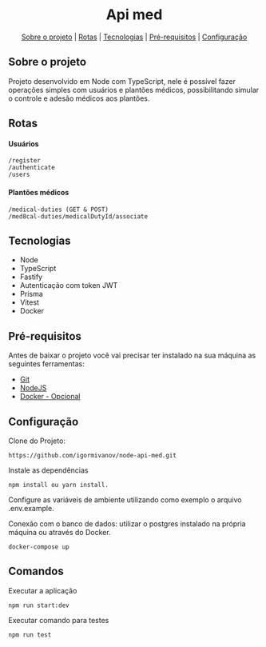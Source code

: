  <h1 align="center">Api med</h1>

<p align="center">
 <a href="#sobre-o-projeto">Sobre o projeto</a> |
 <a href="#rotas">Rotas</a> |
 <a href="#tecnologias">Tecnologias</a> |
 <a href="#pré-requisitos">Pré-requisitos</a> |
 <a href="#configuração">Configuração</a> 
</p>

## Sobre o projeto
Projeto desenvolvido em Node com TypeScript, nele é possível fazer operações simples com usuários e plantões médicos, possibilitando simular o controle e adesão médicos aos plantões.

## Rotas
#### Usuários
  ```
  /register
  /authenticate
  /users
  ```
#### Plantões médicos
  ```
  /medical-duties (GET & POST)
  /med8cal-duties/medicalDutyId/associate
  ```

## Tecnologias
- Node
- TypeScript
- Fastify
- Autenticação com token JWT
- Prisma
- Vitest 
- Docker

## Pré-requisitos

Antes de baixar o projeto você vai precisar ter instalado na sua máquina as seguintes ferramentas:

* [Git](https://git-scm.com)
* [NodeJS](https://nodejs.org/en/)
* [Docker - Opcional](https://www.docker.com/)

## Configuração
Clone do Projeto:
```
https://github.com/igormivanov/node-api-med.git
```
Instale as dependências
```
npm install ou yarn install.
```
Configure as variáveis de ambiente utilizando como exemplo o arquivo .env.example.

Conexão com o banco de dados: utilizar o postgres instalado na própria máquina ou através do Docker.
```
docker-compose up
```



## Comandos
Executar a aplicação
```
npm run start:dev
```
Executar comando para testes
```
npm run test
```


